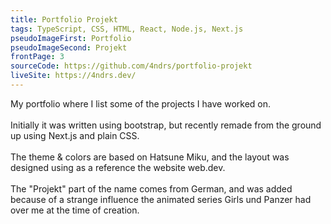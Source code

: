 ```yaml
---
title: Portfolio Projekt
tags: TypeScript, CSS, HTML, React, Node.js, Next.js
pseudoImageFirst: Portfolio
pseudoImageSecond: Projekt
frontPage: 3
sourceCode: https://github.com/4ndrs/portfolio-projekt
liveSite: https://4ndrs.dev/
---
```

My portfolio where I list some of the projects I have worked on.
<br />
<br />
Initially it was written using bootstrap, but recently remade from the ground up using Next.js and plain CSS.
<br />
<br />
The theme & colors are based on Hatsune Miku, and the layout was designed using as a reference the website web.dev.
<br />
<br />
The "Projekt" part of the name comes from German, and was added because of a strange influence the animated series Girls und Panzer had over me at the time of creation.
